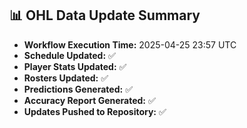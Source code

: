 ## 📊 OHL Data Update Summary
- **Workflow Execution Time:** 2025-04-25 23:57 UTC
- **Schedule Updated:** ✅
- **Player Stats Updated:** ✅
- **Rosters Updated:** ✅
- **Predictions Generated:** ✅
- **Accuracy Report Generated:** ✅
- **Updates Pushed to Repository:** ✅
